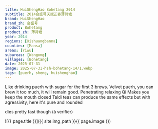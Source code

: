 ```yaml
---
title: HuiShengHao Bohetang 2014
subtitle: 2014会盛号天赋正春薄荷塘
brand: HuiShengHao
brand_zh: 会盛号
product: Bohetang
product_zh: 薄荷塘
year: 2014
regions: [Xishuangbanna]
counties: [Mansa]
areas: [Yiwu]
subareas: [Wangong]
villages: [Bohetang]
date: 2025-07-31
image: 2025-07-31-hsh-bohetang-14/1.webp
tags: [puerh, sheng, huishenghao]
---
```

Like drinking puerh with sugar for the first 3 brews.
Velvet puerh, you can brew it too much, it will remain good.
Penetrating relaxing Qi
Makes you keep the mouth closed
Taidi teas can produce the same effects but with agressivity, here it's pure and rounded

dies pretty fast though (à verifier)

![{{ page.title }}]({{ site.img_path }}{{ page.image }})